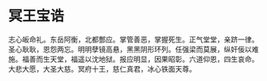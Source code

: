 # ​冥王宝诰

志心皈命礼。东岳阿衡，北都酆应。掌管善恶，掌握死生。正气堂堂，亲跻一律。圣心耿耿，恩怨两忘。明明孽镜高悬，黑黑阴形环列。任强梁而莫展，纵奸佞以难施。福善而生天堂，福遥以沈地狱。报应明显，因果昭彰。六道仰恩，四生哀命。大悲大愿，大圣大慈。冥府十王，慈仁真君，冰心铁面天尊。
